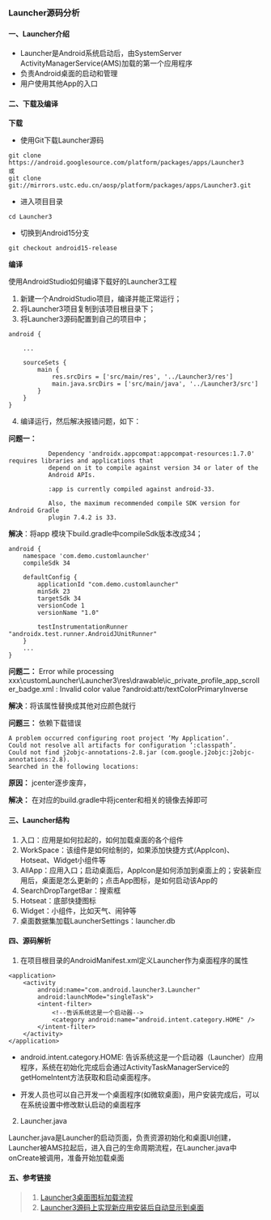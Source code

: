 ### Launcher源码分析<!-- docsify ingore -->

#### 一、Launcher介绍

- Launcher是Android系统启动后，由SystemServer ActivityManagerService(AMS)加载的第一个应用程序
- 负责Android桌面的启动和管理
- 用户使用其他App的入口

#### 二、下载及编译

**下载**

- 使用Git下载Launcher源码

```
git clone https://android.googlesource.com/platform/packages/apps/Launcher3
或
git clone git://mirrors.ustc.edu.cn/aosp/platform/packages/apps/Launcher3.git
```

- 进入项目目录

```
cd Launcher3
```

- 切换到Android15分支

```
git checkout android15-release
```

**编译**

使用AndroidStudio如何编译下载好的Launcher3工程

1. 新建一个AndroidStudio项目，编译并能正常运行；
2. 将Launcher3项目复制到该项目根目录下；
3. 将Launcher3源码配置到自己的项目中；

```
android {
    
	...

    sourceSets {
        main {
            res.srcDirs = ['src/main/res', '../Launcher3/res']
            main.java.srcDirs = ['src/main/java', '../Launcher3/src']
        }
    }
}
```

4. 编译运行，然后解决报错问题，如下：

**问题一：**

```
		   Dependency 'androidx.appcompat:appcompat-resources:1.7.0' requires libraries and applications that
           depend on it to compile against version 34 or later of the
           Android APIs.
     
           :app is currently compiled against android-33.
     
           Also, the maximum recommended compile SDK version for Android Gradle
           plugin 7.4.2 is 33.
```

**解决**：将app 模块下build.gradle中compileSdk版本改成34；

```
android {
    namespace 'com.demo.customlauncher'
    compileSdk 34

    defaultConfig {
        applicationId "com.demo.customlauncher"
        minSdk 23
        targetSdk 34
        versionCode 1
        versionName "1.0"

        testInstrumentationRunner "androidx.test.runner.AndroidJUnitRunner"
    }
	...
}
```

**问题二：** Error while processing xxx\customLauncher\Launcher3\res\drawable\ic_private_profile_app_scroller_badge.xml : Invalid color value ?android:attr/textColorPrimaryInverse

**解决**：将该属性替换成其他对应颜色就行

**问题三：** 依赖下载错误

```
A problem occurred configuring root project ‘My Application’.
Could not resolve all artifacts for configuration ‘:classpath’.
Could not find j2objc-annotations-2.8.jar (com.google.j2objc:j2objc-annotations:2.8).
Searched in the following locations:
```

**原因：** jcenter逐步废弃，

**解决：** 在对应的build.gradle中将jcenter和相关的镜像去掉即可



#### 三、Launcher结构

1. 入口：应用是如何拉起的，如何加载桌面的各个组件
2. WorkSpace：该组件是如何绘制的，如果添加快捷方式(AppIcon)、Hotseat、Widget小组件等
3. AllApp：应用入口；启动桌面后，AppIcon是如何添加到桌面上的；安装新应用后，桌面是怎么更新的；点击App图标，是如何启动该App的
4. SearchDropTargetBar：搜索框
5. Hotseat：底部快捷图标
6. Widget：小组件，比如天气、闹钟等
7. 桌面数据集加载LauncherSettings：launcher.db

#### 四、源码解析

1. 在项目根目录的AndroidManifest.xml定义Launcher作为桌面程序的属性

```
<application>
    <activity
        android:name="com.android.launcher3.Launcher"
        android:launchMode="singleTask">
        <intent-filter>
			<!--告诉系统这是一个启动器-->
            <category android:name="android.intent.category.HOME" />
        </intent-filter>
    </activity>
</application>
```

- android.intent.category.HOME: 告诉系统这是一个启动器（Launcher）应用程序，系统在初始化完成后会通过ActivityTaskManagerService的getHomeIntent方法获取和启动桌面程序。

- 开发人员也可以自己开发一个桌面程序(如微软桌面)，用户安装完成后，可以在系统设置中修改默认启动的桌面程序

2. Launcher.java

Launcher.java是Launcher的启动页面，负责资源初始化和桌面UI创建，Launcher被AMS拉起后，进入自己的生命周期流程，在Launcher.java中onCreate被调用，准备开始加载桌面

#### 五、参考链接

> 1. [Launcher3桌面图标加载流程](https://blog.csdn.net/zxc024000/article/details/134757039)
> 2. [Launcher3源码上实现新应用安装后自动显示到桌面](https://juejin.cn/post/7281486153415917583)
